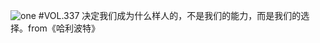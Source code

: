 ![one](http://image.wufazhuce.com/FnkEDNmNuFBXa16MF9L7uUxtKeqy)
#VOL.337
决定我们成为什么样人的，不是我们的能力，而是我们的选择。from《哈利波特》